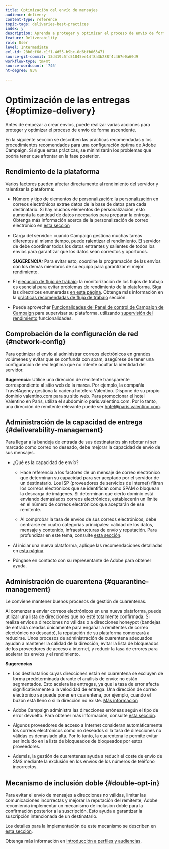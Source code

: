 ```yaml
---
title: Optimización del envío de mensajes
audience: delivery
content-type: reference
topic-tags: deliveries-best-practices
index: y
description: Aprenda a proteger y optimizar el proceso de envío de forma ascendente.
feature: Deliverability
role: User
level: Intermediate
exl-id: 28b0cf6d-c1f1-4d55-b9bc-0d6bfb063471
source-git-commit: 13d419c5fc51845ee14f8a3b288f4c467e0a60d9
workflow-type: tm+mt
source-wordcount: '746'
ht-degree: 85%

---
```


# Optimización de las entregas {#optimize-delivery}

Antes de empezar a crear envíos, puede realizar varias acciones para proteger y optimizar el proceso de envío de forma ascendente.

En la siguiente sección se describen las prácticas recomendadas y los procedimientos recomendados para una configuración óptima de Adobe Campaign. Si sigue estas prácticas, se minimizarán los problemas que podría tener que afrontar en la fase posterior.

## Rendimiento de la plataforma

Varios factores pueden afectar directamente al rendimiento del servidor y ralentizar la plataforma:

* Número y tipo de elementos de personalización: la personalización en correos electrónicos extrae datos de la base de datos para cada destinatario. Si hay muchos elementos de personalización, esto aumenta la cantidad de datos necesarios para preparar la entrega.  Obtenga más información acerca de la personalización de correo electrónico en [esta sección](../../designing/using/personalization.md)

* Carga del servidor: cuando Campaign gestiona muchas tareas diferentes al mismo tiempo, puede ralentizar el rendimiento. El servidor de debe coordinar todos los datos entrantes y salientes de todos los envíos para garantizar que los datos sean correctos y oportunos.

  **SUGERENCIA:** Para evitar esto, coordine la programación de las envíos con los demás miembros de su equipo para garantizar el mejor rendimiento.

* El [ejecución de flujo de trabajo](../../automating/using/about-workflow-execution.md): la monitorización de los flujos de trabajo es esencial para evitar problemas de rendimiento de la plataforma. Siga las directrices enumeradas [en esta página](../../automating/using/monitoring-workflow-execution.md). Obtenga más información en la [prácticas recomendadas de flujo de trabajo](../../automating/using/best-practices-workflows.md) sección.

* Puede aprovechar [Funcionalidades del Panel de control de Campaign de Campaign](https://experienceleague.adobe.com/docs/control-panel/using/discover-control-panel/key-features.html?lang=es) para supervisar su plataforma, utilizando [supervisión del rendimiento](https://experienceleague.adobe.com/docs/control-panel/using/performance-monitoring/about-performance-monitoring.html?lang=es) funcionalidades.

## Comprobación de la configuración de red {#network-config}

Para optimizar el envío al administrar correos electrónicos en grandes volúmenes y evitar que se confunda con spam, asegúrese de tener una configuración de red legítima que no intente ocultar la identidad del servidor.

**Sugerencia**: Utilice una dirección de remitente transparente correspondiente al sitio web de la marca. Por ejemplo, la compañía TravelAgency gestiona la cadena hotelera Valentino. Dispone de su propio dominio valentino.com para su sitio web. Para promocionar el hotel Valentino en París, utiliza el subdominio paris.valentino.com. Por lo tanto, una dirección de remitente relevante puede ser hotel@paris.valentino.com.

## Administración de la capacidad de entrega {#deliverability-management}

Para llegar a la bandeja de entrada de sus destinatarios sin rebotar ni ser marcado como correo no deseado, debe mejorar la capacidad de envío de sus mensajes.

* ¿Qué es la capacidad de envío?

   * Hace referencia a los factores de un mensaje de correo electrónico que determinan su capacidad para ser aceptado por el servidor de un destinatario. Los ISP (proveedores de servicios de Internet) filtran los correos electrónicos que se identifican como SPAM o bloquean la descarga de imágenes. Si determinan que cierto dominio está enviando demasiados correos electrónicos, establecerán un límite en el número de correos electrónicos que aceptarán de ese remitente.

   * Al comprobar la tasa de envíos de sus correos electrónicos, debe centrarse en cuatro categorías principales: calidad de los datos, mensaje y contenido, infraestructuras de envío y reputación. Para profundizar en este tema, consulte [esta sección](../../sending/using/about-deliverability.md).

* Al iniciar una nueva plataforma, aplique las recomendaciones detalladas en [esta página](https://experienceleague.adobe.com/docs/deliverability-learn/deliverability-best-practice-guide/transition-process/switching-email-platforms.html#transition-process).

* Póngase en contacto con su representante de Adobe para obtener ayuda.

## Administración de cuarentena {#quarantine-management}

Le conviene mantener buenos procesos de gestión de cuarentenas.

Al comenzar a enviar correos electrónicos en una nueva plataforma, puede utilizar una lista de direcciones que no esté totalmente confirmada. Si realiza envíos a direcciones no válidas o a direcciones honeypot (bandejas de entrada creadas únicamente para engañar a remitentes de correo electrónico no deseado), la reputación de su plataforma comenzará a reducirse. Unos procesos de administración de cuarentena adecuados ayudan a mantener la calidad de la dirección, evitar la lista de bloqueados de los proveedores de acceso a internet, y reducir la tasa de errores para acelerar los envíos y el rendimiento.

**Sugerencias**

* Los destinatarios cuyas direcciones están en cuarentena se excluyen de forma predeterminada durante el análisis de envío: no están segmentados. Esto acelera las entregas, ya que la tasa de error afecta significativamente a la velocidad de entrega. Una dirección de correo electrónico se puede poner en cuarentena, por ejemplo, cuando el buzón está lleno o si la dirección no existe. [Más información](../../sending/using/understanding-quarantine-management.md#identifying-quarantined-addresses)

* Adobe Campaign administra las direcciones erróneas según el tipo de error devuelto. Para obtener más información, consulte [esta sección](../../sending/using/understanding-quarantine-management.md).

* Algunos proveedores de acceso a Internet consideran automáticamente los correos electrónicos como no deseados si la tasa de direcciones no válidas es demasiado alta. Por lo tanto, la cuarentena le permite evitar ser incluido en la lista de bloqueados de bloqueados por estos proveedores.

* Además, la gestión de cuarentenas ayuda a reducir el coste de envío de SMS mediante la exclusión en los envíos de los números de teléfono incorrectos.

## Mecanismo de inclusión doble {#double-opt-in}

Para evitar el envío de mensajes a direcciones no válidas, limitar las comunicaciones incorrectas y mejorar la reputación del remitente, Adobe recomienda implementar un mecanismo de inclusión doble para la confirmación posterior a la suscripción. Esto ayuda a garantizar la suscripción intencionada de un destinatario.

Los detalles para la implementación de este mecanismo se describen en [esta sección](../../audiences/using/about-opt-in-and-opt-out-in-campaign.md).

Obtenga más información en [Introducción a perfiles y audiencias](../../audiences/using/get-started-profiles-and-audiences.md).
